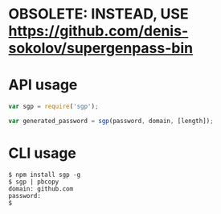 # OBSOLETE: INSTEAD, USE https://github.com/denis-sokolov/supergenpass-bin


# API usage

```js
var sgp = require('sgp');

var generated_password = sgp(password, domain, [length]);
```

# CLI usage

```
$ npm install sgp -g
$ sgp | pbcopy
domain: github.com
password:
$
```
